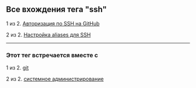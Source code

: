 ## Все вхождения тега "ssh"

1 из 2. [Авторизация по SSH на GitHub](./2020-07-17_git_ssh.md)

2 из 2. [Настройка aliases для SSH](./2020-12-28_ssh_aliases.md)

---

### Этот тег встречается вместе с

1 из 2. [git](./meta_git.md)

2 из 2. [системное администрирование](./meta_sistemnoe_administrirovanie.md)

